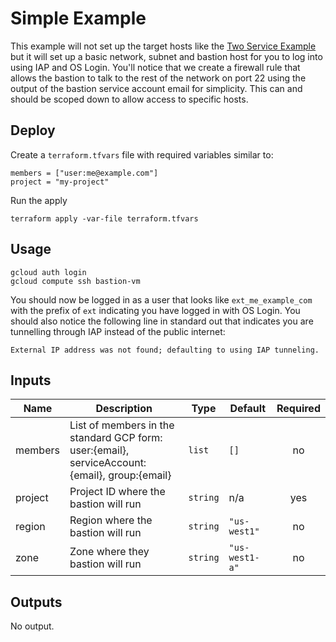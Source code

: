 # Simple Example

This example will not set up the target hosts like the [Two Service Example](../two_service_example) but it will set up a basic network, subnet and bastion host for you to log into using IAP and OS Login. You'll notice that we create a firewall rule that allows the bastion to talk to the rest of the network on port 22 using the output of the bastion service account email for simplicity. This can and should be scoped down to allow access to specific hosts.

## Deploy

Create a `terraform.tfvars` file with required variables similar to:

```
members = ["user:me@example.com"]
project = "my-project"
```

Run the apply

```
terraform apply -var-file terraform.tfvars
```

## Usage

```
gcloud auth login
gcloud compute ssh bastion-vm
```

You should now be logged in as a user that looks like `ext_me_example_com` with the prefix of `ext` indicating you have logged in with OS Login. You should also notice the following line in standard out that indicates you are tunnelling through IAP instead of the public internet:

```
External IP address was not found; defaulting to using IAP tunneling.
```

<!-- BEGINNING OF PRE-COMMIT-TERRAFORM DOCS HOOK -->
## Inputs

| Name | Description | Type | Default | Required |
|------|-------------|------|---------|:--------:|
| members | List of members in the standard GCP form: user:{email}, serviceAccount:{email}, group:{email} | `list` | `[]` | no |
| project | Project ID where the bastion will run | `string` | n/a | yes |
| region | Region where the bastion will run | `string` | `"us-west1"` | no |
| zone | Zone where they bastion will run | `string` | `"us-west1-a"` | no |

## Outputs

No output.

<!-- END OF PRE-COMMIT-TERRAFORM DOCS HOOK -->
